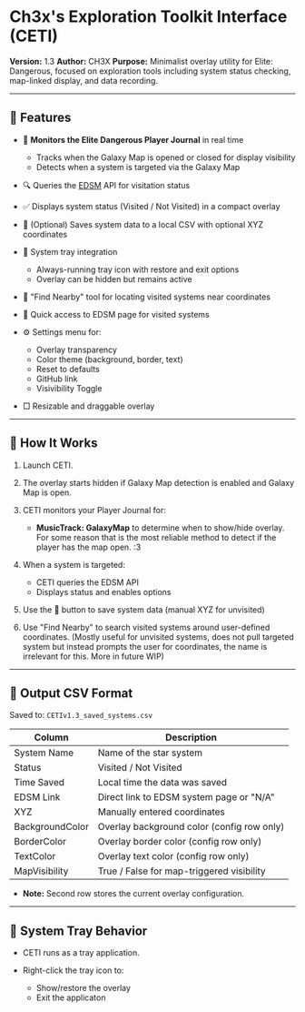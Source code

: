 # Ch3x's Exploration Toolkit Interface (CETI)

**Version:** 1.3
**Author:** CH3X
**Purpose:** Minimalist overlay utility for Elite: Dangerous, focused on exploration tools including system status checking, map-linked display, and data recording.

---

## 🚀 Features

* 📅 **Monitors the Elite Dangerous Player Journal** in real time
  * Tracks when the Galaxy Map is opened or closed for display visibility
  * Detects when a system is targeted via the Galaxy Map

* 🔍 Queries the [EDSM](https://www.edsm.net/) API for visitation status
* ✅ Displays system status (Visited / Not Visited) in a compact overlay
* 📂 (Optional) Saves system data to a local CSV with optional XYZ coordinates
* 🔐 System tray integration

  * Always-running tray icon with restore and exit options
  * Overlay can be hidden but remains active
* 📁 "Find Nearby" tool for locating visited systems near coordinates
* 🔹 Quick access to EDSM page for visited systems
* ⚙️ Settings menu for:

  * Overlay transparency
  * Color theme (background, border, text)
  * Reset to defaults
  * GitHub link
  * Visivibility Toggle
* □ Resizable and draggable overlay

---

## 💪 How It Works

1. Launch CETI.
2. The overlay starts hidden if Galaxy Map detection is enabled and Galaxy Map is open.
3. CETI monitors your Player Journal for:

   * **MusicTrack: GalaxyMap** to determine when to show/hide overlay. For some reason that is the most reliable method to detect if the player has the map open. :3
4. When a system is targeted:

   * CETI queries the EDSM API
   * Displays status and enables options
5. Use the 📂 button to save system data (manual XYZ for unvisited)
6. Use "Find Nearby" to search visited systems around user-defined coordinates. (Mostly useful for unvisited systems, does not pull targeted system but instead prompts the user for coordinates, the name is irrelevant for this. More in future WIP)

---

## 📃 Output CSV Format

Saved to: `CETIv1.3_saved_systems.csv`

| Column          | Description                                |
| --------------- | ------------------------------------------ |
| System Name     | Name of the star system                    |
| Status          | Visited / Not Visited                      |
| Time Saved      | Local time the data was saved              |
| EDSM Link       | Direct link to EDSM system page or "N/A"   |
| XYZ             | Manually entered coordinates               |
| BackgroundColor | Overlay background color (config row only) |
| BorderColor     | Overlay border color (config row only)     |
| TextColor       | Overlay text color (config row only)       |
| MapVisibility   | True / False for map-triggered visibility  |

* **Note:** Second row stores the current overlay configuration.

---

## 🚪 System Tray Behavior

* CETI runs as a tray application.
* Right-click the tray icon to:

  * Show/restore the overlay
  * Exit the applicaton
